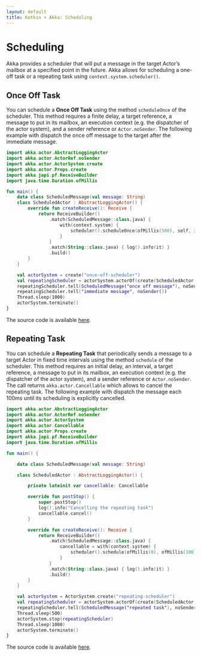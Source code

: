 ```yaml
---
layout: default
title: Kotkin + Akka: Scheduling
---
```

# Scheduling
Akka provides a scheduler that will put a message in the target Actor’s mailbox at a specified point in the future. 
Akka allows for scheduling a one-off task or a repeating task using `context.system.scheduler()`.

## Once Off Task
You can schedule a **Once Off Task** using the method `scheduleOnce` of the scheduler.
This method requires 
a finite delay, 
a target reference, 
a message to put in its mailbox,
an execution context (e.g. the dispatcher of the actor system), and
a sender reference or `Actor.noSender`.
The following example with dispatch the once off message to the target after the immediate message.
```kotlin
import akka.actor.AbstractLoggingActor
import akka.actor.ActorRef.noSender
import akka.actor.ActorSystem.create
import akka.actor.Props.create
import akka.japi.pf.ReceiveBuilder
import java.time.Duration.ofMillis

fun main() {
    data class ScheduledMessage(val message: String)
    class ScheduledActor : AbstractLoggingActor() {
        override fun createReceive(): Receive {
            return ReceiveBuilder()
                .match(ScheduledMessage::class.java) {
                    with(context.system) {
                        scheduler().scheduleOnce(ofMillis(500), self, it.message, dispatcher(), self)
                    }
                }
                .match(String::class.java) { log().info(it) }
                .build()
        }
    }

    val actorSystem = create("once-off-scheduler")
    val repeatingScheduler = actorSystem.actorOf(create(ScheduledActor::class.java), "scheduled-actor")
    repeatingScheduler.tell(ScheduledMessage("once off message"), noSender())
    repeatingScheduler.tell("immediate message", noSender())
    Thread.sleep(1000)
    actorSystem.terminate()
}
```
The source code is available [here](https://github.com/fjlopez/kotlin-akka/blob/master/src/main/kotlin/OnceOffScheduler.kt).
## Repeating Task
You can schedule a **Repeating Task** that periodically sends a message to a target Actor in fixed time intervals using the method `schedule` of the scheduler.
This method requires
an initial delay,
an interval,
a target reference,
a message to put in its mailbox,
an execution context (e.g. the dispatcher of the actor system), and
a sender reference or `Actor.noSender`.
The call returns `akka.actor.Cancellable` which allows to cancel the repeating task.
The following example with dispatch the message each 100ms until its scheduling is explicitly cancelled.
```kotlin
import akka.actor.AbstractLoggingActor
import akka.actor.ActorRef.noSender
import akka.actor.ActorSystem
import akka.actor.Cancellable
import akka.actor.Props.create
import akka.japi.pf.ReceiveBuilder
import java.time.Duration.ofMillis

fun main() {

    data class ScheduledMessage(val message: String)

    class ScheduledActor : AbstractLoggingActor() {

        private lateinit var cancellable: Cancellable

        override fun postStop() {
            super.postStop()
            log().info("Cancelling the repeating task")
            cancellable.cancel()
        }

        override fun createReceive(): Receive {
            return ReceiveBuilder()
                .match(ScheduledMessage::class.java) {
                    cancellable = with(context.system) {
                        scheduler().schedule(ofMillis(0), ofMillis(100), self, it.message, dispatcher(), self)
                    }
                }
                .match(String::class.java) { log().info(it) }
                .build()
        }
    }

    val actorSystem = ActorSystem.create("repeating-scheduler")
    val repeatingScheduler = actorSystem.actorOf(create(ScheduledActor::class.java), "scheduled-actor")
    repeatingScheduler.tell(ScheduledMessage("repeated task"), noSender())
    Thread.sleep(500)
    actorSystem.stop(repeatingScheduler)
    Thread.sleep(1000)
    actorSystem.terminate()
}
```
The source code is available [here](https://github.com/fjlopez/kotlin-akka/blob/master/src/main/kotlin/RepeatingScheduler.kt).
